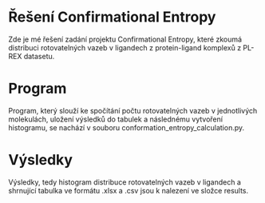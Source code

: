# Řešení Confirmational Entropy
Zde je mé řešení zadání projektu Confirmational Entropy, které zkoumá distribuci rotovatelných vazeb v ligandech z protein-ligand komplexů z PL-REX datasetu.
# Program
Program, který slouží ke spočítání počtu rotovatelných vazeb v jednotlivých molekulách, uložení výsledků do tabulek a následnému vytvoření histogramu, se nachází v souboru conformation_entropy_calculation.py.
# Výsledky
Výsledky, tedy histogram distribuce rotovatelných vazeb v ligandech a shrnující tabulka ve formátu .xlsx a .csv jsou k nalezení ve složce results.

